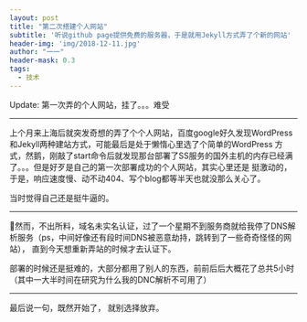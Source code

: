 ```yaml
---
layout: post
title: "第二次搭建个人网站"
subtitle: '听说github page提供免费的服务器，于是就用Jekyll方式弄了个新的网站'
header-img: 'img/2018-12-11.jpg'
author: "一一"
header-mask: 0.3
tags:
  - 技术
---
```


Update: 第一次弄的个人网站，挂了。。。难受

---
上个月来上海后就突发奇想的弄了个个人网站，百度google好久发现WordPress和Jekyll两种建站方式，可能最后是处于懒惰心里选了个简单的WordPress
方式，然鹅，刚敲了start命令后就发现那台部署了SS服务的国外主机的内存已经满了。。。但是好歹是自己的第一次部署成功的个人网站，其实心里还是
挺激动的，于是，响应速度慢、动不动404、写个blog都等半天也就没那么关心了。

当时觉得自己还是挺牛逼的。

---
然而，不出所料，域名未实名认证，过了一个星期不到服务商就给我停了DNS解析服务（ps，中间好像还有段时间DNS被恶意劫持，跳转到了一些奇奇怪怪的网站），
直到今天想重新弄站的时候才去认证下。

部署的时候还是挺难的，大部分都用了别人的东西，前前后后大概花了总共5小时（其中一大半时间在研究为什么我的DNC解析不可用了）

---
最后说一句，既然开始了，
就别选择放弃。
